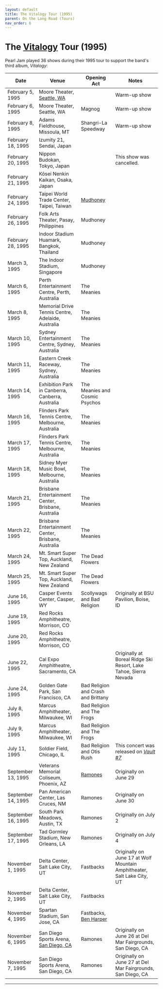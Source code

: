```yaml
---
layout: default
title: The Vitalogy Tour (1995)
parent: On the Long Road (Tours)
nav_order: 6
---
```


# The [Vitalogy](https://pearljamopedia.ml/docs/Albums/Studio/Vitalogy) Tour (1995)

Pearl Jam played 36 shows during their 1995 tour to support the band's third album, *Vitalogy*:

| Date | Venue | Opening Act | Notes |
| ---- | ----- | ----------- | ----- |
| February 5, 1995 | Moore Theater, [Seattle, WA](https://pearljamopedia.ml/docs/Notable-Mentions/Locations/Seattle-WA) | | Warm-up show
| February 6, 1995 | Moore Theater, Seattle, WA | Magnog | Warm-up show
| February 8, 1995 | Adams Fieldhouse, Missoula, MT | Shangri-La Speedway | Warm-up show
| February 18, 1995 | Izumity 21, Sendai, Japan | | |
| February 20, 1995 | Nippon Budokan, Tokyo, Japan | | This show was cancelled.
| February 21, 1995 | Kōsei Nenkin Kaikan, Osaka, Japan | | |
| February 24, 1995 | Taipei World Trade Center, Taipei, Taiwan | [Mudhoney](https://pearljamopedia.ml/docs/Notable-Mentions/Bands/Mudhoney)
| February 26, 1995 | Folk Arts Theater, Pasay, Philippines | Mudhoney |
| February 28, 1995 | Indoor Stadium Huamark, Bangkok, Thailand | Mudhoney | 
| March 3, 1995 | The Indoor Stadium, Singapore | Mudhoney |
| March 6, 1995 | Perth Entertainment Centre, Perth, Australia | The Meanies |
| March 8, 1995 | Memorial Drive Tennis Centre, Adelaide, Australia | The Meanies |
| March 10, 1995 | Sydney Entertainment Centre, Sydney, Australia | The Meanies |
| March 11, 1995 | Eastern Creek Raceway, Sydney, Australia | The Meanies |
| March 14, 1995 | Exhibition Park in Canberra, Canberra, Australia | The Meanies and Cosmic Psychos |
| March 16, 1995 | Flinders Park Tennis Centre, Melbourne, Australia | The Meanies |
| March 17, 1995 | Flinders Park Tennis Centre, Melbourne, Australia | The Meanies |
| March 18, 1995 | Sidney Myer Music Bowl, Melbourne, Australia | The Meanies |
| March 21, 1995 | Brisbane Entertainment Center, Brisbane, Australia | The Meanies |
| March 22, 1995 | Brisbane Entertainment Center, Brisbane, Australia | The Meanies |
| March 24, 1995 | Mt. Smart Super Top, Auckland, New Zealand | The Dead Flowers |
| March 25, 1995 | Mt. Smart Super Top, Auckland, New Zealand | The Dead Flowers |
| June 16, 1995 | Casper Events Center, Casper, WY | Scollywags and Bad Religion | Originally at BSU Pavilion, Boise, ID
| June 19, 1995 | Red Rocks Amphitheatre, Morrison, CO | |
| June 20, 1995 | Red Rocks Amphitheatre, Morrison, CO | |
| June 22, 1995 | Cal Expo Amphitheatre, Sacramento, CA | | Originally at Boreal Ridge Ski Resort, Lake Tahoe, Sierra Nevada
| June 24, 1995 | Golden Gate Park, San Francisco, CA | Bad Religion and Crash and Brittany |
| July 8, 1995 | Marcus Amphitheater, Milwaukee, WI | Bad Religion and The Frogs |
| July 9, 1995 | Marcus Amphitheater, Milwaukee, WI | Bad Religion and The Frogs |
| July 11, 1995 | Soldier Field, Chicago, IL | Bad Religion and Otis Rush | This concert was released on [*Vault #7*](https://pearljamopedia.ml/docs/Albums/Vault/Vault-7)
| September 13, 1995 | Veterans Memorial Coliseum, Phoenix, AZ | [Ramones](https://pearljamopedia.ml/docs/Notable-Mentions/Bands/Ramones) | Originally on June 29
| September 14, 1995 | Pan American Center, Las Cruces, NM | Ramones | Originally on June 30
| September 16, 1995 | South Park Meadows, Austin, TX | Ramones | Originally on July 2
| September 17, 1995 | Tad Gormley Stadium, New Orleans, LA | Ramones | Originally on July 4
| November 1, 1995 | Delta Center, Salt Lake City, UT | Fastbacks | Originally on June 17 at Wolf Mountain Amphitheater, Salt Lake City, UT
| November 2, 1995 | Delta Center, Salt Lake City, UT | Fastbacks |
| November 4, 1995 | Spartan Stadium, San Jose, CA | Fastbacks, [Ben Harper](https://pearljamopedia.ml/docs/Notable-Mentions/People/Ben-Harper)
| November 6, 1995 | San Diego Sports Arena, [San Diego, CA](https://pearljamopedia.ml/docs/Notable-Mentions/Locations/San-Diego) | Ramones | Originally on June 26 at Del Mar Fairgrounds, San Diego, CA
| November 7, 1995 | San Diego Sports Arena, San Diego, CA | Ramones | Originally on June 27 at Del Mar Fairgrounds, San Diego, CA

---------------------------------------------------------------------------------
